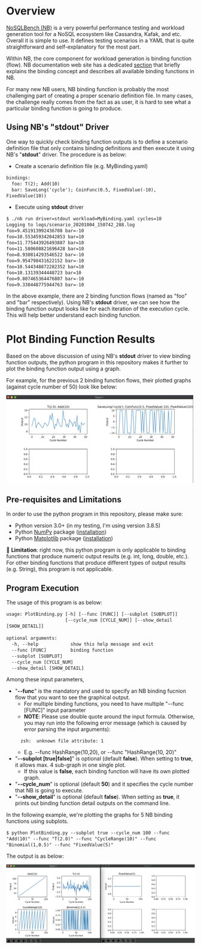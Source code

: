 # Overview

[NoSQLBench (NB)](https://github.com/nosqlbench/nosqlbench) is a very powerful performance testing and workload generation tool for a NoSQL ecosystem like Cassandra, Kafak, and etc. Overall it is simple to use. It defines testing scenarios in a YAML that is quite straightforward and self-explanatory for the most part. 

Within NB, the core component for workload generation is binding function (flow). NB documentation web site has a dedicated [section](http://docs.nosqlbench.io/#/docs/bindings) that briefly explains the binding concept and describes all available binding functions in NB.

For many new NB users, NB binding function is probably the most challenging part of creating a proper scenario definition file. In many cases, the challenge really comes from the fact as as user, it is hard to see what a particular binding function is going to produce. 

## Using NB's "stdout" Driver 

One way to quickly check binding function outputs is to define a scenario definition file that only contains binding definitions and then execute it using NB's "**stdout**" driver. The procedure is as below:

* Create a scenario definition file (e.g. MyBinding.yaml)
```
bindings:
  foo: T(2); Add(10)
  bar: SaveLong('cycle'); CoinFunc(0.5, FixedValue(-10), FixedValue(10))
```

* Execute using **stdout** driver
```
$ ./nb run driver=stdout workload=MyBinding.yaml cycles=10
Logging to logs/scenario_20201004_150742_288.log
foo=9.451913992436708 bar=-10
foo=10.553459342042853 bar=10
foo=11.775443926493887 bar=10
foo=11.580608821696428 bar=10
foo=8.930814293546522 bar=-10
foo=9.954798431622152 bar=-10
foo=10.544348872282352 bar=10
foo=10.13139344448723 bar=10
foo=9.807465364476807 bar=-10
foo=9.330448775944763 bar=-10
```

In the above example, there are 2 binding function flows (named as "foo" and "bar" respectively). Using NB's **stdout** driver, we can see how the binding function output looks like for each iteration of the execution cycle. This will help better understand each binding function.

# Plot Binding Function Results

Based on the above discussion of using NB's **stdout** driver to view binding function outputs, the python program in this repository makes it further to plot the binding function output using a graph. 

For example, for the previous 2 binding function flows, their plotted graphs (against cycle number of 50) look like below:

<img src="https://github.com/yabinmeng/nb_binding_plot/blob/master/screenshots/bindingplot1.png" width=500> 

## Pre-requisites and Limitations

In order to use the python program in this repository, please make sure:
* Python version 3.0+ (in my testing, I'm using version 3.8.5)
* Python [NumPy](https://numpy.org/) package ([installation](https://numpy.org/install/))
* Python [Matplotlib](https://matplotlib.org/) package ([installation](https://matplotlib.org/users/installing.html))

&#x1F4A2; **Limitation**: right now, this python program is only applicable to binding functions that produce numeric output results (e.g. int, long, double, etc.). For other binding functions that produce different types of output results (e.g. String), this program is not applicable.

## Program Execution

The usage of this program is as below:
```
usage: PlotBinding.py [-h] [--func [FUNC]] [--subplot [SUBPLOT]]
                      [--cycle_num [CYCLE_NUM]] [--show_detail [SHOW_DETAIL]]

optional arguments:
  -h, --help            show this help message and exit
  --func [FUNC]         binding function
  --subplot [SUBPLOT]
  --cycle_num [CYCLE_NUM]
  --show_detail [SHOW_DETAIL]
```

Among these input parameters,

* "**--func**" is the mandatory and used to specify an NB binding fucnion flow that you want to see the graphical output.
  * For multiple binding functions, you need to have multiple "--func [FUNC]" input parameter
  * **NOTE**: Please use double quote around the input formula. Otherwise, you may run into the following error message (which is caused by error parsing the input arguments):
  ```
    zsh:  unknown file attribute: 1
  ```
    * E.g. --func HashRange(10,20), or --func "HashRange(10, 20)" 
* "**--subplot [true|false]**" is optional (default **false**). When setting to **true**, it allows max. 4 sub-graph in one single plot.
  * If this value is **false**, each binding function will have its own plotted graph.
* "**--cycle_num**" is optional (default **50**) and it specifies the cycle number that NB is going to execute.
* "**--show_detail**" is optional  (default **false**). When setting as **true**, it prints out binding function detail outputs on the command line.

In the following example, we're plotting the graphs for 5 NB binding functions using subplots. 
```
$ python PlotBinding.py --subplot true --cycle_num 100 --func "Add(10)" --func "T(2.0)" --func "CycleRange(10)" --func "Binomial(1,0.5)" --func "FixedValue(5)"
```

The output is as below:

<img src="https://github.com/yabinmeng/nb_binding_plot/blob/master/screenshots/bindingplot2.png" width=800> 
